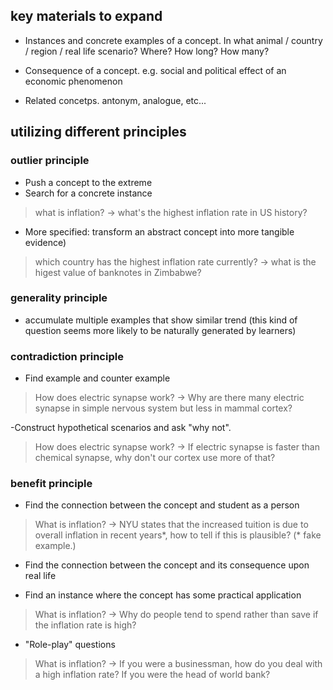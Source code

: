 ## key materials to expand
- Instances and concrete examples of a concept.
In what animal / country / region / real life scenario?
Where? How long? How many?

- Consequence of a concept.
e.g. social and political effect of an economic phenomenon

- Related concetps.
antonym, analogue, etc...

## utilizing different principles
### outlier principle
- Push a concept to the extreme
- Search for a concrete instance 
> what is inflation? -> what's the highest inflation rate in US history? 

- More specified: transform an abstract concept into more tangible evidence)
> which country has the highest inflation rate currently? -> what is the higest value of banknotes in Zimbabwe? 

### generality principle
- accumulate multiple examples that show similar trend
(this kind of question seems more likely to be naturally generated by learners)

### contradiction principle
- Find example and counter example
> How does electric synapse work? -> Why are there many electric synapse in simple nervous system but less in mammal cortex?

-Construct hypothetical scenarios and ask "why not".
>  How does electric synapse work?  -> If electric synapse is faster than chemical synapse, why don't our cortex use more of that?

### benefit principle
- Find the connection between the concept and student as a person
> What is inflation? -> NYU states that the increased tuition is due to overall inflation in recent years*, how to tell if this is plausible?
(* fake example.)

- Find the connection between the concept and its consequence upon real life

- Find an instance where the concept has some practical application
> What is inflation? -> Why do people tend to spend rather than save if the inflation rate is high?

- "Role-play" questions
> What is inflation? -> If you were a businessman, how do you deal with a high inflation rate? If you were the head of world bank?
